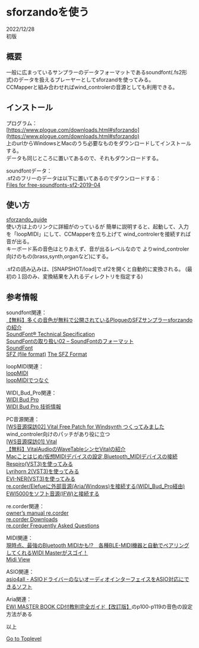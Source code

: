     
# sforzandoを使う  

2022/12/28      
初版    
  
## 概要    
一般に広まっているサンプラーのデータフォーマットであるsoundfont(.fs2形式)のデータを扱えるプレーヤーとしてsforzandを使ってみる。  
CCMapperと組み合わせればwind_controlerの音源としても利用できる。

## インストール
プログラム：   
[https://www.plogue.com/downloads.html#sforzando](https://www.plogue.com/downloads.html#sforzando)  
上のurlからWindowsとMacのうち必要なものをダウンロードしてインストールする。  
データも同じところに置いてあるので、それもダウンロードする。

soundfontデータ：  
.sf2のフリーのデータは以下に置いてあるのでダウンロードする：  
[Files for free-soundfonts-sf2-2019-04](https://archive.org/download/free-soundfonts-sf2-2019-04)  


## 使い方
[sforzando_guide](https://s3.amazonaws.com/sforzando/sforzando_guide.pdf)    
使い方は上のリンクに詳細がのっているが
簡単に説明すると、起動して、入力を「loopMIDI」にして、CCMapperを立ち上げて
wind_controlerを接続すれば音が出る。    
キーボード系の音色はとりあえず、音が出るレベルなので
よりwind_controler向けのもの(brass,synth,organなど)にする。  

.sf2の読み込みは、[SNAPSHOT/load]で.sf2を開くと自動的に変換される。 
(最初の１回のみ、変換結果を入れるディレクトリを指定する)  

## 参考情報 
soundfont関連：  
[【無料】多くの音色が無料で公開されているPlogueのSFZサンプラーsforzandoの紹介](https://chilloutwithbeats.com/plogue-sforzando-intro/)  
[SoundFont® Technical Specification ](https://freepats.zenvoid.org/sf2/sfspec24.pdf)  
[SoundFontの取り扱い02 – SoundFontのフォーマット](https://www.utsbox.com/?p=2090)  
[SoundFont](https://en.wikipedia.org/wiki/SoundFont)  
[SFZ (file format)](https://en.wikipedia.org/wiki/SFZ_(file_format))  
[The SFZ Format](http://ariaengine.com/overview/sfz-format/)  

loopMIDI関連：  
[loopMIDI](https://www.tobias-erichsen.de/software/loopmidi.html)  
[loopMIDIでつなぐ](https://webmidiaudio.com/npage501.html)  

WIDI_Bud_Pro関連：  
[WIDI Bud Pro](https://hookup.co.jp/products/cme/widi-bud-pro)  
[WIDI Bud Pro 技術情報](https://hookup.co.jp/support/product/widi-bud-pro)  

PC音源関連：  
[[WS音源探訪02] Vital Free Patch for Windsynth つくってみました](https://note.com/windsynth/n/n247ac73351b8)  
wind_controler向けのパッチがあり役に立つ  
[[WS音源探訪01] Vital](https://note.com/windsynth/n/na3b11d4a4f8e)  
[【無料】VitalAudioのWaveTableシンセVitalの紹介](https://chilloutwithbeats.com/vitalaudio-wavetable-vital-intro/)  
[Macことはじめ/仮想MIDIデバイスの設定,Bluetooth_MIDIデバイスの接続](https://xshigee.github.io/web0/md/Mac_beginner.html)  
[Respiro(VST3)を使ってみる](https://xshigee.github.io/web0/md/Respiro.html)  
[Lyrihorn 2(VST3)を使ってみる](https://xshigee.github.io/web0/md/re.corder_Lyrihorn-2.html)  
[EVI-NER(VST3)を使ってみる](https://xshigee.github.io/web0/md/re.corder_EVI-NER.html)  
[re.corder/Elefueに外部音源(Aria/Windows)を接続する(WIDI_Bud_Pro経由)](https://xshigee.github.io/web0/md/re.corder_Aria.html)  
[EWI5000をソフト音源(IFW)と接続する](https://xshigee.github.io/web0/md/EWI5000_IFW.html)  

re.corder関連：  
[owner’s manual re.corder](http://www.artinoise.com/wp-content/uploads/2021/02/artinoise-recorder-manual-ENG-v10.pdf)  
[re.corder Downloads](https://www.recorderinstruments.com/en/support-downloads/)  
[re.corder Frequently Asked Questions](https://www.recorderinstruments.com/en/frequently-asked-questions/)    

MIDI関連：  
[現時点、最強のBluetooth MIDIかも!?　各種BLE-MIDI機器と自動でペアリングしてくれるWIDI Masterがスゴイ！](https://www.dtmstation.com/archives/32976.html)  
[Midi View](https://hautetechnique.com/midi/midiview/)  

ASIO関連：  
[asio4all - ASIOドライバーのないオーディオインターフェイスをASIO対応にできるソフト](https://forest.watch.impress.co.jp/library/software/asio4all/)

Aria関連：  
[EWI MASTER BOOK CD付教則完全ガイド【改訂版】](https://www.alsoj.net/store/view/ALEWIS1-2.html#.YmNpctpBxPY)のp100-p119の音色の設定方法がある

以上  

[Go to Toplevel](https://xshigee.github.io/web0/)  

